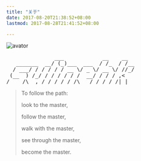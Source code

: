 ```yaml
---
title: "关于"
date: 2017-08-20T21:38:52+08:00
lastmod: 2017-08-28T21:41:52+08:00

---
```


![avator](/images/avatar.webp "avator")

<pre>
               ___            __    __
   _______  __/ (_)___  ___  / /_  / /__
  / ___/ / / / / / __ \/ _ \/ __ \/ //_/
 (__  ) /_/ / / / / / /  __/ / / / ,<
/____/\__,_/_/_/_/ /_/\___/_/ /_/_/|_|
</pre>

> To follow the path:
>
> look to the master,
>
> follow the master,
>
> walk with the master,
>
> see through the master,
>
> become the master.